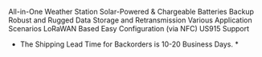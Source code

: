 All-in-One Weather Station
Solar-Powered & Chargeable Batteries Backup
Robust and Rugged
Data Storage and Retransmission
Various Application Scenarios
LoRaWAN Based
Easy Configuration (via NFC)
US915 Support

* The Shipping Lead Time for Backorders is 10-20 Business Days. *
